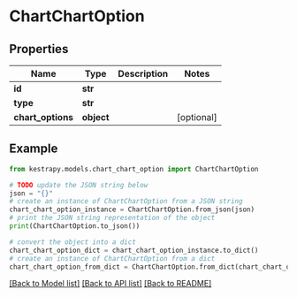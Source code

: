 # ChartChartOption


## Properties

Name | Type | Description | Notes
------------ | ------------- | ------------- | -------------
**id** | **str** |  | 
**type** | **str** |  | 
**chart_options** | **object** |  | [optional] 

## Example

```python
from kestrapy.models.chart_chart_option import ChartChartOption

# TODO update the JSON string below
json = "{}"
# create an instance of ChartChartOption from a JSON string
chart_chart_option_instance = ChartChartOption.from_json(json)
# print the JSON string representation of the object
print(ChartChartOption.to_json())

# convert the object into a dict
chart_chart_option_dict = chart_chart_option_instance.to_dict()
# create an instance of ChartChartOption from a dict
chart_chart_option_from_dict = ChartChartOption.from_dict(chart_chart_option_dict)
```
[[Back to Model list]](../README.md#documentation-for-models) [[Back to API list]](../README.md#documentation-for-api-endpoints) [[Back to README]](../README.md)


